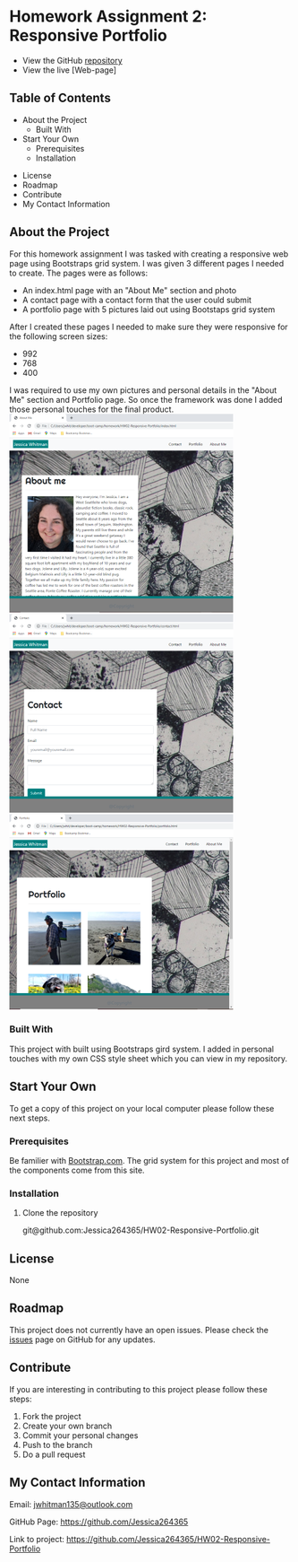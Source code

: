 # Homework Assignment 2: Responsive Portfolio

- View the GitHub [repository](https://github.com/Jessica264365/HW02-Responsive-Portfolio)
- View the live [Web-page]

## Table of Contents

- About the Project
  - Built With
- Start Your Own
  - Prerequisites
  - Installation

* License
* Roadmap
* Contribute
* My Contact Information

## About the Project

For this homework assignment I was tasked with creating a responsive web page using Bootstraps grid system. I was given 3 different pages I needed to create. The pages were as follows:

- An index.html page with an "About Me" section and photo
- A contact page with a contact form that the user could submit
- A portfolio page with 5 pictures laid out using Bootstaps grid system

After I created these pages I needed to make sure they were responsive for the following screen sizes:

- 992
- 768
- 400

I was required to use my own pictures and personal details in the "About Me" section and Portfolio page. So once the framework was done I added those personal touches for the final product.
![](./images/aboutme.png) ![](./images/contact.png) ![](./images/portfolio.png)

### Built With

This project with built using Bootstraps gird system. I added in personal touches with my own CSS style sheet which you can view in my repository.

## Start Your Own

To get a copy of this project on your local computer please follow these next steps.

### Prerequisites

Be familier with [Bootstrap.com](https://getbootstrap.com/). The grid system for this project and most of the components come from this site.

### Installation

1. Clone the repository

   git@github.<span></span>com:Jessica264365/HW02-Responsive-Portfolio.git

## License

None

## Roadmap

This project does not currently have an open issues. Please check the [issues](https://github.com/Jessica264365/HW02-Responsive-Portfolio/issues) page on GitHub for any updates.

## Contribute

If you are interesting in contributing to this project please follow these steps:

1. Fork the project
2. Create your own branch
3. Commit your personal changes
4. Push to the branch
5. Do a pull request

## My Contact Information

Email: jwhitman135@outlook.com

GitHub Page: https://github.com/Jessica264365

Link to project: https://github.com/Jessica264365/HW02-Responsive-Portfolio
